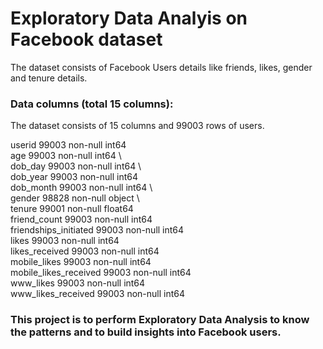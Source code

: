 # Exploratory Data Analyis on Facebook dataset
The dataset consists of Facebook Users details like friends, likes, gender and tenure details. 

### Data columns (total 15 columns): 
The dataset consists of 15 columns and 99003 rows of users.

userid                   99003 non-null int64 \
age                      99003 non-null int64 \          
dob_day                  99003 non-null int64 \                     
dob_year                 99003 non-null int64 \
dob_month                99003 non-null int64 \        
gender                   98828 non-null object \       
tenure                   99001 non-null float64 \
friend_count             99003 non-null int64 \
friendships_initiated    99003 non-null int64 \
likes                    99003 non-null int64 \
likes_received           99003 non-null int64 \
mobile_likes             99003 non-null int64 \
mobile_likes_received    99003 non-null int64 \
www_likes                99003 non-null int64 \
www_likes_received       99003 non-null int64 


### This project is to perform Exploratory Data Analysis to know the patterns and to build insights into Facebook users.

